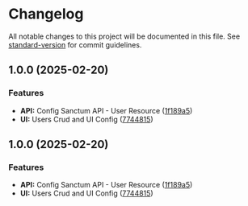 # Changelog

All notable changes to this project will be documented in this file. See [standard-version](https://github.com/conventional-changelog/standard-version) for commit guidelines.

## 1.0.0 (2025-02-20)


### Features

* **API:** Config Sanctum API - User Resource ([1f189a5](https://github.com/jorgehernandezch/laravel-11-flowbite/commit/1f189a56e9c95546c5f90e4a665caf5f47093d59))
* **UI:** Users Crud and UI Config ([7744815](https://github.com/jorgehernandezch/laravel-11-flowbite/commit/774481522b79cbee537e030bf264812f0a489a25))

## 1.0.0 (2025-02-20)


### Features

* **API:** Config Sanctum API - User Resource ([1f189a5](https://github.com/jorgehernandezch/laravel-11-flowbite/commit/1f189a56e9c95546c5f90e4a665caf5f47093d59))
* **UI:** Users Crud and UI Config ([7744815](https://github.com/jorgehernandezch/laravel-11-flowbite/commit/774481522b79cbee537e030bf264812f0a489a25))
